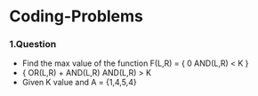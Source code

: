# Coding-Problems
<h3>1.Question</h3>
<ul>
<li>Find the max value of the function F(L,R) = { 0    AND(L,R) < K } </li>
<li>                                            { OR(L,R) + AND(L,R) AND(L,R) > K </li> 
<li>Given K value and A = {1,4,5,4}</li>
</ul>


